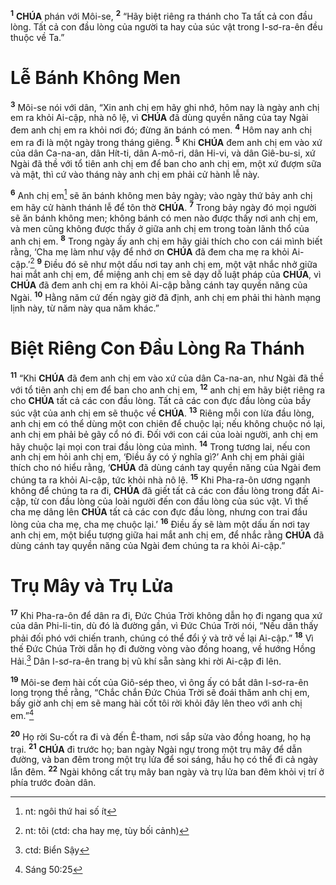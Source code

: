 <sup><b>1</b></sup> **CHÚA** phán với Môi-se, <sup><b>2</b></sup> “Hãy biệt riêng ra thánh cho Ta tất cả con đầu lòng. Tất cả con đầu lòng của người ta hay của súc vật trong I-sơ-ra-ên đều thuộc về Ta.”

# Lễ Bánh Không Men
<sup><b>3</b></sup> Môi-se nói với dân, “Xin anh chị em hãy ghi nhớ, hôm nay là ngày anh chị em ra khỏi Ai-cập, nhà nô lệ, vì **CHÚA** đã dùng quyền năng của tay Ngài đem anh chị em ra khỏi nơi đó; đừng ăn bánh có men. <sup><b>4</b></sup> Hôm nay anh chị em ra đi là một ngày trong tháng giêng. <sup><b>5</b></sup> Khi **CHÚA** đem anh chị em vào xứ của dân Ca-na-an, dân Hít-ti, dân A-mô-ri, dân Hi-vi, và dân Giê-bu-si, xứ Ngài đã thề với tổ tiên anh chị em để ban cho anh chị em, một xứ đượm sữa và mật, thì cứ vào tháng này anh chị em phải cử hành lễ này.

<sup><b>6</b></sup> Anh chị em[^1-ca69a573-f5b9-4147-b956-aed4207e9170] sẽ ăn bánh không men bảy ngày; vào ngày thứ bảy anh chị em hãy cử hành thánh lễ để tôn thờ **CHÚA**. <sup><b>7</b></sup> Trong bảy ngày đó mọi người sẽ ăn bánh không men; không bánh có men nào được thấy nơi anh chị em, và men cũng không được thấy ở giữa anh chị em trong toàn lãnh thổ của anh chị em. <sup><b>8</b></sup> Trong ngày ấy anh chị em hãy giải thích cho con cái mình biết rằng, ‘Cha mẹ làm như vậy để nhớ ơn **CHÚA** đã đem cha mẹ ra khỏi Ai-cập.’[^2-ca69a573-f5b9-4147-b956-aed4207e9170] <sup><b>9</b></sup> Điều đó sẽ như một dấu nơi tay anh chị em, một vật nhắc nhở giữa hai mắt anh chị em, để miệng anh chị em sẽ dạy dỗ luật pháp của **CHÚA**, vì **CHÚA** đã đem anh chị em ra khỏi Ai-cập bằng cánh tay quyền năng của Ngài. <sup><b>10</b></sup> Hằng năm cứ đến ngày giờ đã định, anh chị em phải thi hành mạng lịnh này, từ năm này qua năm khác.”

# Biệt Riêng Con Đầu Lòng Ra Thánh
<sup><b>11</b></sup> “Khi **CHÚA** đã đem anh chị em vào xứ của dân Ca-na-an, như Ngài đã thề với tổ tiên anh chị em để ban cho anh chị em, <sup><b>12</b></sup> anh chị em hãy biệt riêng ra cho **CHÚA** tất cả các con đầu lòng. Tất cả các con đực đầu lòng của bầy súc vật của anh chị em sẽ thuộc về **CHÚA**. <sup><b>13</b></sup> Riêng mỗi con lừa đầu lòng, anh chị em có thể dùng một con chiên để chuộc lại; nếu không chuộc nó lại, anh chị em phải bẻ gãy cổ nó đi. Đối với con cái của loài người, anh chị em hãy chuộc lại mọi con trai đầu lòng của mình. <sup><b>14</b></sup> Trong tương lai, nếu con anh chị em hỏi anh chị em, ‘Điều ấy có ý nghĩa gì?’ Anh chị em phải giải thích cho nó hiểu rằng, ‘**CHÚA** đã dùng cánh tay quyền năng của Ngài đem chúng ta ra khỏi Ai-cập, tức khỏi nhà nô lệ. <sup><b>15</b></sup> Khi Pha-ra-ôn ương ngạnh không để chúng ta ra đi, **CHÚA** đã giết tất cả các con đầu lòng trong đất Ai-cập, từ con đầu lòng của loài người đến con đầu lòng của súc vật. Vì thế cha mẹ dâng lên **CHÚA** tất cả các con đực đầu lòng, nhưng con trai đầu lòng của cha mẹ, cha mẹ chuộc lại.’ <sup><b>16</b></sup> Điều ấy sẽ làm một dấu ấn nơi tay anh chị em, một biểu tượng giữa hai mắt anh chị em, để nhắc rằng **CHÚA** đã dùng cánh tay quyền năng của Ngài đem chúng ta ra khỏi Ai-cập.”

# Trụ Mây và Trụ Lửa
<sup><b>17</b></sup> Khi Pha-ra-ôn để dân ra đi, Đức Chúa Trời không dẫn họ đi ngang qua xứ của dân Phi-li-tin, dù đó là đường gần, vì Đức Chúa Trời nói, “Nếu dân thấy phải đối phó với chiến tranh, chúng có thể đổi ý và trở về lại Ai-cập.” <sup><b>18</b></sup> Vì thế Đức Chúa Trời dẫn họ đi đường vòng vào đồng hoang, về hướng Hồng Hải.[^3-ca69a573-f5b9-4147-b956-aed4207e9170] Dân I-sơ-ra-ên trang bị vũ khí sẵn sàng khi rời Ai-cập đi lên.

<sup><b>19</b></sup> Môi-se đem hài cốt của Giô-sép theo, vì ông ấy có bắt dân I-sơ-ra-ên long trọng thề rằng, “Chắc chắn Đức Chúa Trời sẽ đoái thăm anh chị em, bấy giờ anh chị em sẽ mang hài cốt tôi rời khỏi đây lên theo với anh chị em.”[^4-ca69a573-f5b9-4147-b956-aed4207e9170]

<sup><b>20</b></sup> Họ rời Su-cốt ra đi và đến Ê-tham, nơi sắp sửa vào đồng hoang, họ hạ trại. <sup><b>21</b></sup> **CHÚA** đi trước họ; ban ngày Ngài ngự trong một trụ mây để dẫn đường, và ban đêm trong một trụ lửa để soi sáng, hầu họ có thể đi cả ngày lẫn đêm. <sup><b>22</b></sup> Ngài không cất trụ mây ban ngày và trụ lửa ban đêm khỏi vị trí ở phía trước đoàn dân.

[^1-ca69a573-f5b9-4147-b956-aed4207e9170]: nt: ngôi thứ hai số ít
[^2-ca69a573-f5b9-4147-b956-aed4207e9170]: nt: tôi (ctd: cha hay mẹ, tùy bối cảnh)
[^3-ca69a573-f5b9-4147-b956-aed4207e9170]: ctd: Biển Sậy
[^4-ca69a573-f5b9-4147-b956-aed4207e9170]: Sáng 50:25